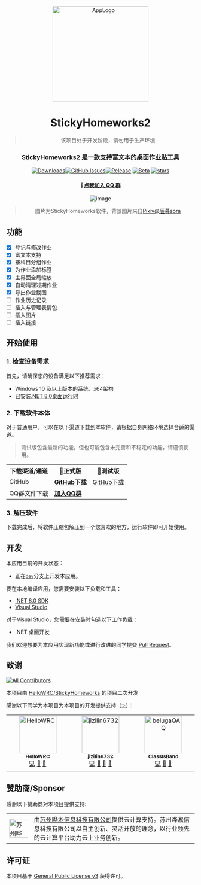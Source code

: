 <div align="center">
<img width="256" height="256" alt="AppLogo" src="https://github.com/user-attachments/assets/40d567c2-77bc-4c3e-bb1f-5215cc0bb376" />
  
# StickyHomeworks2

> 
> 该项目处于开发阶段，请勿用于生产环境

### StickyHomeworks2 是一款支持富文本的桌面作业贴工具

[![Downloads](https://img.shields.io/github/downloads/StickyHomeworks2/StickyHomeworks2/total?style=social&label=下载量&logo=github)](https://github.com/StickyHomeworks2/StickyHomeworks2/releases/latest)[![GitHub Issues](https://img.shields.io/github/issues-search/StickyHomeworks2/StickyHomeworks2?query=is%3Aopen&style=flat&logo=github&label=Issues&color=%233fb950)](https://github.com/StickyHomeworks2/StickyHomeworks2/issues)[![Release](https://img.shields.io/github/v/release/StickyHomeworks2/StickyHomeworks2?style=flat&color=%233fb950&label=稳定版)](https://github.com/StickyHomeworks2/StickyHomeworks2/releases/latest) [![Beta](https://img.shields.io/github/v/release/StickyHomeworks2/StickyHomeworks2?include_prereleases&style=flat&label=测试版)](https://github.com/StickyHomeworks2/StickyHomeworks2/releases/) [![stars](https://img.shields.io/github/stars/StickyHomeworks2/StickyHomeworks2?label=Stars)](https://github.com/StickyHomeworks2/StickyHomeworks2)

#### **💬[点我加入 QQ 群](https://qm.qq.com/q/w6vcjZA3DO)**


![image](https://github.com/HelloWRC/StickyHomeworks/assets/55006226/d6dc1553-d3ff-4905-907c-aba79089fc9a)

> 图片为StickyHomeworks软件，背景图片来自[Pixiv@辰暮sora](https://www.pixiv.net/artworks/110847880)

</div>

## 功能

- [X] 登记与修改作业
- [X] 富文本支持
- [X] 按科目分组作业
- [X] 为作业添加标签
- [X] 主界面全局缩放
- [X] 自动清理过期作业
- [X] 导出作业截图
- [ ] 作业历史记录
- [ ] 插入与管理表情包
- [ ] 插入图片
- [ ] 插入链接

## 开始使用

### 1. 检查设备需求

首先，请确保您的设备满足以下推荐需求：
- Windows 10 及以上版本的系统，x64架构
- 已安装[.NET 8.0桌面运行时](https://dotnet.microsoft.com/zh-cn/download/dotnet/thank-you/runtime-desktop-8.0.1-windows-x64-installer)

### 2. 下载软件本体

对于普通用户，可以在以下渠道下载到本软件，请根据自身网络环境选择合适的渠道。

> 测试版包含最新的功能，但也可能包含未完善和不稳定的功能，请谨慎使用。

<table>
  <tr>
    <th>下载渠道/通道 </th>
    <th>🚀正式版 </th>
    <th>🚧测试版 </th>
  </tr>
  <tr>
    <td>GitHub</td>
    <td><a href="https://github.com/zji573432-cpu/StickyHomeworks2/releases/latest"> <b>GitHub下载</b></a></td>
    <td><a href="https://github.com/HelloWRC/StickyHomeworks/releases"> GitHub下载</a></td>
  </tr>
  <tr>
    <td>QQ群文件下载</td>
    <td colspan="2"><a href="https://qm.qq.com/q/w6vcjZA3DO"><b>加入QQ群</b></a></td>
  </tr>
</table>


### 3. 解压软件

下载完成后，将软件压缩包解压到一个您喜欢的地方，运行软件即可开始使用。

## 开发

本应用目前的开发状态：

- 正在[`dev`](https://github.com/zji573432-cpu/StickyHomeworks2/tree/dev)分支上开发本应用。

要在本地编译应用，您需要安装以下负载和工具：
- [.NET 8.0 SDK](https://dotnet.microsoft.com/zh-cn/download/dotnet/8.0)
- [Visual Studio](https://visualstudio.microsoft.com/)

对于Visual Studio，您需要在安装时勾选以下工作负载：
- .NET 桌面开发

我们欢迎想要为本应用实现新功能或进行改进的同学提交 [Pull Request](https://github.com/zji573432-cpu/StickyHomeworks2/pulls)。

## 致谢

<!-- ALL-CONTRIBUTORS-BADGE:START - Do not remove or modify this section -->
[![All Contributors](https://img.shields.io/badge/all_contributors-3-orange.svg?style=flat-square)](#contributors-)
<!-- ALL-CONTRIBUTORS-BADGE:END -->

本项目由 [HelloWRC/StickyHomeworks](https://github.com/HelloWRC/StickyHomeworks) 的项目二次开发

感谢以下同学为本项目为本项目的开发提供支持（[✨](https://allcontributors.org/docs/zh-cn/emoji-key)）：
<table>
  <tbody>
    <tr>
      <td align="center" valign="top" width="14.28%"><a href="https://github.com/HelloWRC"><img src="https://avatars.githubusercontent.com/u/55006226?v=4?s=100" width="100px;" alt="HelloWRC"/><br /><sub><b>HelloWRC</b></sub></a><br /><a href="https://github.com/ClassIsland/ClassIsland/commits?author=HelloWRC" title="Code">💻</a> <a href="#design-HelloWRC" title="Design">🎨</a> <a href="#ideas-HelloWRC" title="Ideas, Planning, & Feedback">🤔</a></td>
      <td align="center" valign="top" width="14.28%"><a href="https://github.com/jizilin6732"><img src="https://avatars.githubusercontent.com/u/162853646?v=4?s=100" width="100px;" alt="jizilin6732"/><br /><sub><b>jizilin6732</b></sub></a><br /><a href="https://github.com/StickyHomeworks2/StickyHomeworks2/commits?author=zji573432-cpu" title="Code">💻</a> <a href="#design-jizilin6732" title="Design">🎨</a> <a href="#ideas-jizilin6732" title="Ideas, Planning, & Feedback">🤔</a> <a href="#question-jizilin6732" title="Answering Questions">💬</a></td>
      <td align="center" valign="top" width="14.28%"><a href="https://github.com/belugaQAQ"><img src="https://avatars.githubusercontent.com/u/157481292?v=4?s=100" width="100px;" alt="belugaQAQ"/><br /><sub><b>ClassIsBand</b></sub></a><br /><a href="https://github.com/StickyHomeworks2/StickyHomeworks2/commits?author=belugaQAQ" title="Code">💻</a> <a href="#question-ClassIsBand" title="Answering Questions">💬</a> <a href="https://github.com/ClassIsland/ClassIsland/commits?author=belugaQAQ" title="Documentation">📖</a></td>
    </tr>
  </tbody>
</table>

## 赞助商/Sponsor
感谢以下赞助商对本项目提供支持:

<table>
    <td>
      <img alt="苏州晔淞信息科技有限公司" src="[https://eb48d3a3.xy.proaa.top/Ystron/icon-128x128.png]" width="50" height="50"/>
    </td>
    <td>
    由<a href="https://www.yesongit.com">苏州晔淞信息科技有限公司</a>提供云计算支持。苏州晔淞信息科技有限公司以自主创新、灵活开放的理念，以行业领先的云计算平台助力云上业务创新。
    </td>
  </tr> 
</table>

## 许可证

本项目基于 [General Public License v3](LICENSE.txt) 获得许可。
